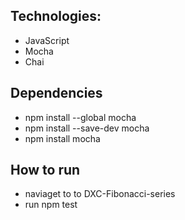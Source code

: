 ## Technologies:
- JavaScript
- Mocha
- Chai

## Dependencies 

- npm install --global mocha
- npm install --save-dev mocha
- npm install mocha

## How to run

- naviaget to to DXC-Fibonacci-series
- run npm test

